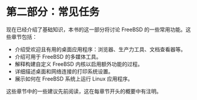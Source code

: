 # 第二部分：常见任务

现在已经介绍了基础知识，本书的这一部分将讨论 FreeBSD 的一些常用功能。这些章节包括：

- 介绍受欢迎且有用的桌面应用程序：浏览器、生产力工具、文档查看器等。
- 介绍可用于 FreeBSD 的多媒体工具。
- 解释构建自定义 FreeBSD 内核以启用额外功能的过程。
- 详细描述桌面和网络连接的打印系统设置。
- 展示如何在 FreeBSD 系统上运行 Linux 应用程序。

这些章节中的一些建议先前阅读，这在每章节开头的概要中有注明。
